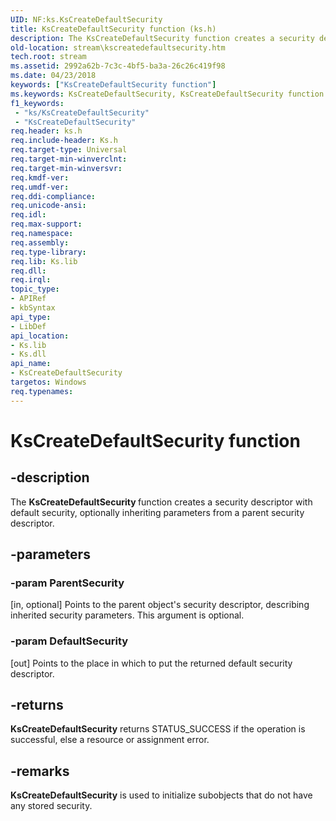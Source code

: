 ```yaml
---
UID: NF:ks.KsCreateDefaultSecurity
title: KsCreateDefaultSecurity function (ks.h)
description: The KsCreateDefaultSecurity function creates a security descriptor with default security, optionally inheriting parameters from a parent security descriptor.
old-location: stream\kscreatedefaultsecurity.htm
tech.root: stream
ms.assetid: 2992a62b-7c3c-4bf5-ba3a-26c26c419f98
ms.date: 04/23/2018
keywords: ["KsCreateDefaultSecurity function"]
ms.keywords: KsCreateDefaultSecurity, KsCreateDefaultSecurity function [Streaming Media Devices], ks/KsCreateDefaultSecurity, ksfunc_ab036f47-0a15-4983-98b0-7277782f29e6.xml, stream.kscreatedefaultsecurity
f1_keywords:
 - "ks/KsCreateDefaultSecurity"
 - "KsCreateDefaultSecurity"
req.header: ks.h
req.include-header: Ks.h
req.target-type: Universal
req.target-min-winverclnt: 
req.target-min-winversvr: 
req.kmdf-ver: 
req.umdf-ver: 
req.ddi-compliance: 
req.unicode-ansi: 
req.idl: 
req.max-support: 
req.namespace: 
req.assembly: 
req.type-library: 
req.lib: Ks.lib
req.dll: 
req.irql: 
topic_type:
- APIRef
- kbSyntax
api_type:
- LibDef
api_location:
- Ks.lib
- Ks.dll
api_name:
- KsCreateDefaultSecurity
targetos: Windows
req.typenames: 
---
```


# KsCreateDefaultSecurity function


## -description


The <b>KsCreateDefaultSecurity </b>function creates a security descriptor with default security, optionally inheriting parameters from a parent security descriptor.


## -parameters




### -param ParentSecurity 
[in, optional]
Points to the parent object's security descriptor, describing inherited security parameters. This argument is optional.


### -param DefaultSecurity 
[out]
Points to the place in which to put the returned default security descriptor.


## -returns



<b>KsCreateDefaultSecurity</b> returns STATUS_SUCCESS if the operation is successful, else a resource or assignment error.




## -remarks



<b>KsCreateDefaultSecurity</b> is used to initialize subobjects that do not have any stored security. 



